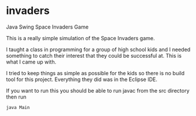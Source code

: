 # invaders
Java Swing Space Invaders Game

This is a really simple simulation of the Space Invaders game.

I taught a class in programming for a group of high school kids
and I needed something to catch their interest that they could
be successful at. This is what I came up with.

I tried to keep things as simple as possible for the kids so
there is no build tool for this project. Everything they did
was in the Eclipse IDE.

If you want to run this you should be able to run javac from the
src directory then run

`java Main`
